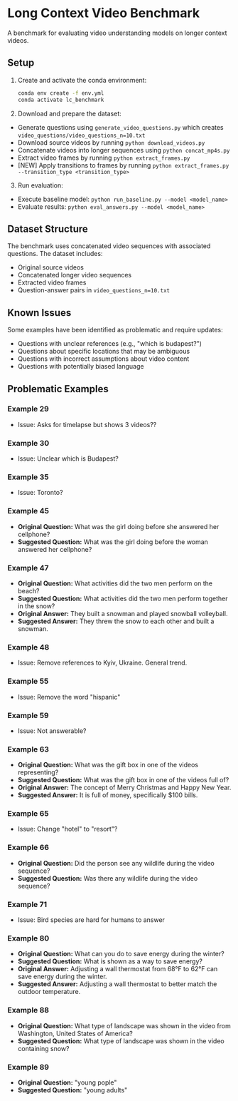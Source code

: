 # Long Context Video Benchmark

A benchmark for evaluating video understanding models on longer context videos.

## Setup

1. Create and activate the conda environment:

   ```bash
   conda env create -f env.yml
   conda activate lc_benchmark
   ```

2. Download and prepare the dataset:

- Generate questions using `generate_video_questions.py` which creates `video_questions/video_questions_n=10.txt`
- Download source videos by running `python download_videos.py`
- Concatenate videos into longer sequences using `python concat_mp4s.py` 
- Extract video frames by running `python extract_frames.py`
- [NEW] Apply transitions to frames by running `python extract_frames.py --transition_type <transition_type>`

3. Run evaluation:

- Execute baseline model: `python run_baseline.py --model <model_name>`
- Evaluate results: `python eval_answers.py --model <model_name>`

## Dataset Structure

The benchmark uses concatenated video sequences with associated questions. The dataset includes:

- Original source videos
- Concatenated longer video sequences 
- Extracted video frames
- Question-answer pairs in `video_questions_n=10.txt`


## Known Issues

Some examples have been identified as problematic and require updates:

- Questions with unclear references (e.g., "which is budapest?")
- Questions about specific locations that may be ambiguous
- Questions with incorrect assumptions about video content
- Questions with potentially biased language

## Problematic Examples

### Example 29
- Issue: Asks for timelapse but shows 3 videos??

### Example 30
- Issue: Unclear which is Budapest?

### Example 35
- Issue: Toronto?

### Example 45
- **Original Question:** What was the girl doing before she answered her cellphone?
- **Suggested Question:** What was the girl doing before the woman answered her cellphone?

### Example 47
- **Original Question:** What activities did the two men perform on the beach?
- **Suggested Question:** What activities did the two men perform together in the snow?
- **Original Answer:** They built a snowman and played snowball volleyball.
- **Suggested Answer:** They threw the snow to each other and built a snowman.

### Example 48
- Issue: Remove references to Kyiv, Ukraine. General trend.

### Example 55
- Issue: Remove the word "hispanic"

### Example 59
- Issue: Not answerable?

### Example 63
- **Original Question:** What was the gift box in one of the videos representing?
- **Suggested Question:** What was the gift box in one of the videos full of?
- **Original Answer:** The concept of Merry Christmas and Happy New Year.
- **Suggested Answer:** It is full of money, specifically $100 bills.

### Example 65
- Issue: Change "hotel" to "resort"?

### Example 66
- **Original Question:** Did the person see any wildlife during the video sequence?
- **Suggested Question:** Was there any wildlife during the video sequence?

### Example 71
- Issue: Bird species are hard for humans to answer

### Example 80
- **Original Question:** What can you do to save energy during the winter?
- **Suggested Question:** What is shown as a way to save energy?
- **Original Answer:** Adjusting a wall thermostat from 68°F to 62°F can save energy during the winter.
- **Suggested Answer:** Adjusting a wall thermostat to better match the outdoor temperature.

### Example 88
- **Original Question:** What type of landscape was shown in the video from Washington, United States of America?
- **Suggested Question:** What type of landscape was shown in the video containing snow?

### Example 89
- **Original Question:** "young pople"
- **Suggested Question:** "young adults"